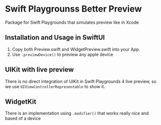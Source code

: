 # Swift Playgrounss Better Preview
Package for Swift Playgrounds that simulates preview like in Xcode

## Installation and Usage in SwiftUI
1. Copy both Preview.swift and WidgetPreview.swift into your App.
2. Use `.previewDevice()` to preview any apple device

## UIKit with live preview
There is no direct integration of UIKit in Swift Playgrounds 4 live preview, so we use `UIViewControllerRepresentable` to show it.

## WidgetKit
There is an implementation using `.modifier()` that works really nice and based of a device
